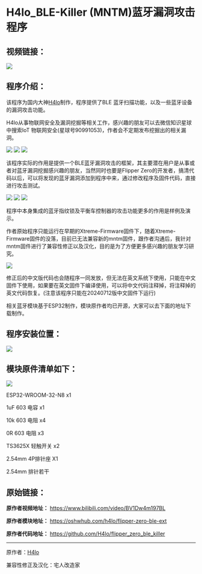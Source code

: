 # H4lo_BLE-Killer (MNTM)蓝牙漏洞攻击程序

<h2>视频链接：</h2>

<img src="assets/video.png">

<h2>程序介绍：</h2>

该程序为国内大神[H4lo](https://github.com/H4lo)制作，程序提供了BLE 蓝牙扫描功能，以及一些蓝牙设备的漏洞攻击功能。

H4lo从事物联网安全及漏洞挖掘等相关工作，感兴趣的朋友可以去微信知识星球中搜索IoT 物联网安全(星球号90991053)，作者会不定期发布挖掘出的相关漏洞。

<img src="assets/Screenshot-001.png">
<img src="assets/Screenshot-002.png">
<img src="assets/Screenshot-003.png">

该程序实际的作用是提供一个BLE蓝牙漏洞攻击的框架，其主要潜在用户是从事或者对蓝牙漏洞挖掘感兴趣的朋友，当然同时也要是Flipper Zero的开发者，搞清代码以后，可以将发现的蓝牙漏洞添加到程序中来，通过修改程序及固件代码，直接进行攻击测试。

<img src="assets/Screenshot-004.png">
<img src="assets/Screenshot-005.png">
<img src="assets/Screenshot-006.png">

程序中本身集成的蓝牙指纹锁及平衡车控制器的攻击功能更多的作用是样例及演示。

作者原始程序只能运行在早期的Xtreme-Firmware固件下，随着Xtreme-Firmware固件的没落，目前已无法兼容新的mntm固件，跟作者沟通后，我针对mntm固件进行了兼容性修正以及汉化，目的是为了方便更多感兴趣的朋友学习研究。

<img src="assets/Screenshot-007.png">

修正后的中文版代码也会随程序一同发放，但无法在英文系统下使用，只能在中文固件下使用，如果要在英文固件下编译使用，可以将中文代码注释掉，将注释掉的英文代码恢复。(注意该程序只能在20240712版中文固件下运行)

相关蓝牙模块基于ESP32制作，模块原作者均已开源，大家可以去下面的地址下载制作。

<h2>程序安装位置：</h2>

<img src="assets/Install_Path.png">

<h2>模块原件清单如下：</h2>

<img src="assets/ble_ext.jpg">

ESP32-WROOM-32-N8 x1

1uF 603 电容 x1

10k 603 电阻 x4

0R 603 电阻 x3

TS3625X 轻触开关 x2

 2.54mm 4P排针座 X1
 
 2.54mm 排针若干

<h2>原始链接：</h2>

**原作者视频地址：**
https://www.bilibili.com/video/BV1Dw4m197BL

**原作者模块地址：**
https://oshwhub.com/h4lo/flipper-zero-ble-ext

**原作者代码地址：**
https://github.com/H4lo/flipper_zero_ble_killer

***

原作者：[H4lo](https://github.com/H4lo)

兼容性修正及汉化：宅人改造家
